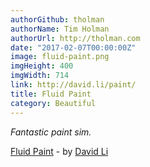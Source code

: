 ```yaml
---
authorGithub: tholman
authorName: Tim Holman
authorUrl: http://tholman.com
date: "2017-02-07T00:00:00Z"
image: fluid-paint.png
imgHeight: 400
imgWidth: 714
link: http://david.li/paint/
title: Fluid Paint
category: Beautiful
---
```


_Fantastic paint sim._

[Fluid Paint](http://david.li/paint/) - by [David Li](http://david.li/)
